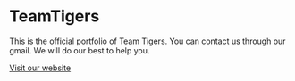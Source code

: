# TeamTigers
This is the official portfolio of Team Tigers. 
You can contact us through our gmail. We will do our best to help you. 

[Visit our website](https://teamtigers-it.github.io)